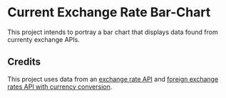 # Current Exchange Rate Bar-Chart

This project intends to portray a bar chart that displays data found from currenty exchange APIs.

## Credits

This project uses data from an [exchange rate API](https://api.exchangeratesapi.io/latest) and [foreign exchange rates API with currency conversion](http://exchangeratesapi.io/).

